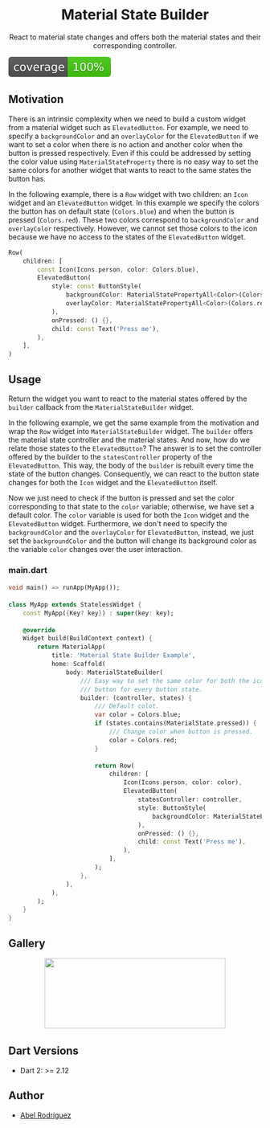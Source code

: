 # <div align="center">Material State Builder</div>

<div align="center">React to material state changes and offers both the material states and their corresponding controller.</div>

[![coverage][coverage_badge]][coverage_badge]

## Motivation

There is an intrinsic complexity when we need to build a custom widget from a
material widget such as `ElevatedButton`. For example, we need to specify a
`backgroundColor` and an `overlayColor` for the `ElevatedButton` if we want to
set a color when there is no action and another color when the button is pressed
respectively. Even if this could be addressed by setting the color value using
`MaterialStateProperty` there is no easy way to set the same colors for another
widget that wants to react to the same states the button has.

In the following example, there is a `Row` widget with two children: an `Icon`
widget and an `ElevatedButton` widget. In this example we specify the colors the
button has on default state (`Colors.blue`) and when the button is pressed
(`Colors.red`). These two colors correspond to `backgroundColor` and
`overlayColor` respectively. However, we cannot set those colors to the icon
because we have no access to the states of the `ElevatedButton` widget.

```dart
Row(
    children: [
        const Icon(Icons.person, color: Colors.blue),
        ElevatedButton(
            style: const ButtonStyle(
                backgroundColor: MaterialStatePropertyAll<Color>(Colors.blue),
                overlayColor: MaterialStatePropertyAll<Color>(Colors.red),
            ),
            onPressed: () {},
            child: const Text('Press me'),
        ),
    ],
)
```

## Usage

Return the widget you want to react to the material states offered by the
`builder` callback from the `MaterialStateBuilder` widget.

In the following example, we get the same example from the motivation and wrap
the `Row` widget into `MaterialStateBuilder` widget. The `builder` offers the
material state controller and the material states. And now, how do we relate
those states to the `ElevatedButton`? The answer is to set the controller
offered by the builder to the `statesController` property of the
`ElevatedButton`. This way, the body of the `builder` is rebuilt every time the
state of the button changes. Consequently, we can react to the button state
changes for both the `Icon` widget and the `ElevatedButton` itself.

Now we just need to check if the button is pressed and set the color
corresponding to that state to the `color` variable; otherwise, we have set a
default color. The `color` variable is used for both the `Icon` widget and the
`ElevatedButton` widget. Furthermore, we don't need to specify the
`backgroundColor` and the `overlayColor` for `ElevatedButton`, instead, we just
set the `backgroundColor` and the button will change its background color as the
variable `color` changes over the user interaction.

### main.dart

```dart
void main() => runApp(MyApp());

class MyApp extends StatelessWidget {
    const MyApp({Key? key}) : super(key: key);

    @override
    Widget build(BuildContext context) {
        return MaterialApp(
            title: 'Material State Builder Example',
            home: Scaffold(
                body: MaterialStateBuilder(
                    /// Easy way to set the same color for both the icon and the
                    /// button for every button state.
                    builder: (controller, states) {
                        /// Default colot.
                        var color = Colors.blue;
                        if (states.contains(MaterialState.pressed)) {
                            /// Change color when button is pressed.
                            color = Colors.red;
                        }

                        return Row(
                            children: [
                                Icon(Icons.person, color: color),
                                ElevatedButton(
                                    statesController: controller,
                                    style: ButtonStyle(
                                        backgroundColor: MaterialStatePropertyAll<Color>(color),
                                    ),
                                    onPressed: () {},
                                    child: const Text('Press me'),
                                ),
                            ],
                        );
                    },
                ),
            ),
        );
    }
}
```

## Gallery

<p align="center">
  <img width="360" height="140" src="https://github.com/Abel1027/intrinsic-dimension/raw/main/test/goldens/material_state_builder_golden_test.png">
</p>

## Dart Versions

- Dart 2: >= 2.12

## Author

- [Abel Rodríguez](https://github.com/Abel1027)

[coverage_badge]: https://github.com/Abel1027/material_state_builder/raw/main/gallery/coverage_badge.svg
